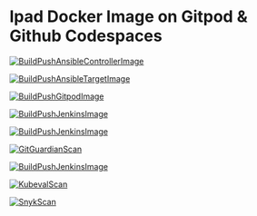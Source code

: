 # Ipad Docker Image on Gitpod & Github Codespaces
[![BuildPushAnsibleControllerImage](https://github.com/AymanZahran/IpadGitpodWorkspace/actions/workflows/BuildPushAnsibleControllerImage.yml/badge.svg)](https://github.com/AymanZahran/IpadGitpodWorkspace/actions/workflows/BuildPushAnsibleControllerImage.yml)


[![BuildPushAnsibleTargetImage](https://github.com/AymanZahran/IpadGitpodWorkspace/actions/workflows/BuildPushAnsibleTargetImage.yml/badge.svg)](https://github.com/AymanZahran/IpadGitpodWorkspace/actions/workflows/BuildPushAnsibleTargetImage.yml)

[![BuildPushGitpodImage](https://github.com/AymanZahran/IpadGitpodWorkspace/actions/workflows/BuildPushGitpodImage.yml/badge.svg)](https://github.com/AymanZahran/IpadGitpodWorkspace/actions/workflows/BuildPushGitpodImage.yml)

[![BuildPushJenkinsImage](https://github.com/AymanZahran/IpadGitpodWorkspace/actions/workflows/BuildPushJenkinsImage.yml/badge.svg)](https://github.com/AymanZahran/IpadGitpodWorkspace/actions/workflows/BuildPushJenkinsImage.yml)

[![BuildPushJenkinsImage](https://github.com/AymanZahran/IpadGitpodWorkspace/actions/workflows/DeployApps.yml/badge.svg)](https://github.com/AymanZahran/IpadGitpodWorkspace/actions/workflows/DeployApps.yml)

[![GitGuardianScan](https://github.com/AymanZahran/IpadGitpodWorkspace/actions/workflows/GitGuardianScan.yml/badge.svg)](https://github.com/AymanZahran/IpadGitpodWorkspace/actions/workflows/GitGuardianScan.yml)

[![BuildPushJenkinsImage](https://github.com/AymanZahran/IpadGitpodWorkspace/actions/workflows/KubesecScan.yml/badge.svg)](https://github.com/AymanZahran/IpadGitpodWorkspace/actions/workflows/KubesecScan.yml)

[![KubevalScan](https://github.com/AymanZahran/IpadGitpodWorkspace/actions/workflows/KubevalScan.yml/badge.svg)](https://github.com/AymanZahran/IpadGitpodWorkspace/actions/workflows/KubevalScan.yml)

[![SnykScan](https://github.com/AymanZahran/IpadGitpodWorkspace/actions/workflows/SnykScan.yml/badge.svg)](https://github.com/AymanZahran/IpadGitpodWorkspace/actions/workflows/SnykScan.yml)
